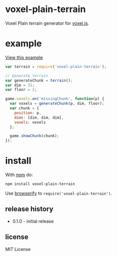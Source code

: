 # voxel-plain-terrain

Voxel Plain terrain generator for [voxel.js](http://voxeljs.com).

# example

[View this example](http://netsensei.github.io/voxel-plain-terrain)

```js
var terrain = require('voxel-plain-terrain');

// Generate terrain
var generateChunk = terrain();
var dim = 32;
var floor = 2;

game.voxels.on('missingChunk', function(p) {
  var voxels = generateChunk(p, dim, floor);
  var chunk = {
    position: p,
    dims: [dim, dim, dim],
    voxels: voxels
  };

  game.showChunk(chunk);
});
```

# install

With [npm](https://npmjs.org) do:

```
npm install voxel-plain-terrain
```

Use [browserify](http://browserify.org) to `require('voxel-plain-terrain')`.

## release history
* 0.1.0 - initial release

## license

MIT License
